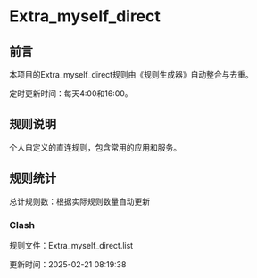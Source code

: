 # Extra_myself_direct

## 前言

本项目的Extra_myself_direct规则由《规则生成器》自动整合与去重。

定时更新时间：每天4:00和16:00。

## 规则说明

个人自定义的直连规则，包含常用的应用和服务。

## 规则统计

总计规则数：根据实际规则数量自动更新

### Clash

规则文件：Extra_myself_direct.list

更新时间：2025-02-21 08:19:38
